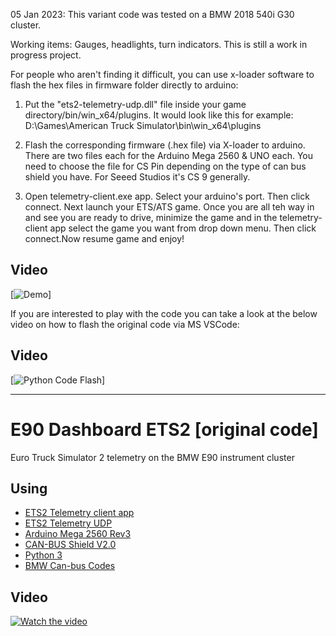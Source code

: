 05 Jan 2023: This variant code was tested on a BMW 2018 540i G30 cluster. 

Working items: Gauges, headlights, turn indicators. This is still a work in progress project.

For people who aren't finding it difficult, you can use x-loader software to flash the hex files in firmware folder directly to arduino:

1. Put the "ets2-telemetry-udp.dll" file inside your game directory/bin/win_x64/plugins. 
It would look like this for example: D:\Games\American Truck Simulator\bin\win_x64\plugins

2. Flash the corresponding firmware (.hex file) via X-loader to arduino. There are two files each for the Arduino Mega 2560 & UNO each. You need to choose the file for CS Pin depending on the type of can bus shield you have. For Seeed Studios it's CS 9 generally.

3. Open telemetry-client.exe app. Select your arduino's port. Then click connect. Next launch your ETS/ATS game. 
Once you are all teh way in and see you are ready to drive, 
minimize the game and in the telemetry-client app select the game you want from drop down menu. Then click connect.Now resume game and enjoy!

## Video
[![Demo](https://youtube.com/shorts/gNk2IcqHBqA?feature=share)]

If you are interested to play with the code you can take a look at the below video on how to flash the original code via MS VSCode:


## Video
[![Python Code Flash](https://youtu.be/80r-yTnWmj0)]

-------------------------------------------------------------------------------------------------------------------------------------------------------------------------
# E90 Dashboard ETS2 [original code]

Euro Truck Simulator 2 telemetry on the BMW E90 instrument cluster

## Using
 - [ETS2 Telemetry client app](https://github.com/Marcin648/e90-dashboard-ets2/releases/download/v0.1.0/telemetry-client.exe)
 - [ETS2 Telemetry UDP](https://github.com/Marcin648/ets2-telemetry-udp)
 - [Arduino Mega 2560 Rev3](https://store.arduino.cc/arduino-mega-2560-rev3)
 - [CAN-BUS Shield V2.0](http://wiki.seeedstudio.com/CAN-BUS_Shield_V2.0/)
 - [Python 3](https://www.python.org/)
 - [BMW Can-bus Codes](http://www.loopybunny.co.uk/CarPC/k_can.html)

## Video
[![Watch the video](https://img.youtube.com/vi/5KFK7mTA3D0/maxresdefault.jpg)](https://youtu.be/5KFK7mTA3D0)
